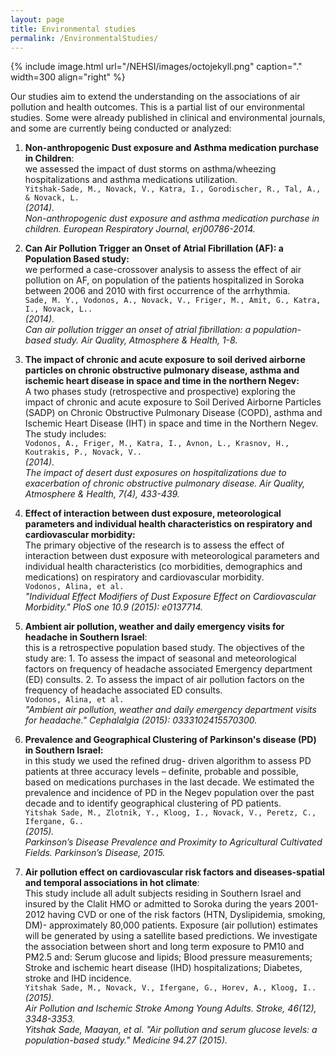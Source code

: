 ```yaml
---
layout: page
title: Environmental studies
permalink: /EnvironmentalStudies/
---
```


{% include image.html url="/NEHSI/images/octojekyll.png" caption="." width=300 align="right" %}

Our studies aim to extend the understanding on the associations of air pollution and health outcomes. This is a partial list of our environmental studies. Some were already published in clinical and environmental journals, and some are currently being conducted or analyzed:  

1. **Non-anthropogenic Dust exposure and Asthma medication purchase in Children**:  
we assessed the impact of dust storms on asthma/wheezing hospitalizations and asthma medications utilization.  
`Yitshak-Sade, M., Novack, V., Katra, I., Gorodischer, R., Tal, A., & Novack, L.`  
_(2014)._  
_Non-anthropogenic dust exposure and asthma medication purchase in children. European Respiratory Journal, erj00786-2014._  

2. **Can Air Pollution Trigger an Onset of Atrial Fibrillation (AF): a Population Based study:**  
we performed a case-crossover analysis to assess the effect of air pollution on AF, on population of the patients hospitalized in	Soroka between 2006 and 2010 with first occurrence of the arrhythmia.  
`Sade, M. Y., Vodonos, A., Novack, V., Friger, M., Amit, G., Katra, I., Novack, L..`  
_(2014).  
Can air pollution trigger an onset of atrial fibrillation: a population-based study. Air Quality, Atmosphere & Health, 1-8._  

3. **The impact of chronic and acute exposure to soil derived airborne	particles on chronic obstructive pulmonary disease, asthma and ischemic heart disease in space and time in the northern Negev:**  
A two phases study (retrospective and prospective) exploring the impact of chronic and acute exposure to Soil Derived Airborne Particles (SADP)  on Chronic Obstructive Pulmonary Disease (COPD), asthma and Ischemic Heart Disease (IHT) in space and time in the Northern Negev. The study includes:  
`Vodonos, A., Friger, M., Katra, I., Avnon, L., Krasnov, H., Koutrakis, P., Novack, V..`  
_(2014).  
The impact of desert dust exposures on hospitalizations due to exacerbation of chronic obstructive pulmonary disease. Air
Quality, Atmosphere & Health, 7(4), 433-439._  

4. **Effect of interaction between dust exposure, meteorological parameters and	individual health characteristics on respiratory and cardiovascular morbidity:**  
The primary objective of the research is to assess the effect of interaction between dust exposure with meteorological parameters and individual health characteristics (co morbidities, demographics and medications) on respiratory and cardiovascular morbidity.  
`Vodonos, Alina, et al.`  
_"Individual Effect Modifiers of Dust Exposure Effect on Cardiovascular Morbidity." PloS one 10.9 (2015): e0137714._  

5. **Ambient air pollution, weather and daily emergency visits for headache in Southern Israel**:  
this is a retrospective population based study. The objectives of the study are:
		  1. To assess the impact of seasonal and meteorological factors on frequency of headache associated Emergency	department (ED) consults.
		  2. To assess the impact of air pollution factors on the frequency of headache associated ED consults.  
`Vodonos, Alina, et al.`  
_"Ambient air pollution, weather and daily emergency department visits for headache." Cephalalgia (2015): 0333102415570300._  

6. **Prevalence	and Geographical Clustering of Parkinson's disease (PD) in Southern Israel:**  
in this study we used the refined drug- driven algorithm to assess PD patients at three accuracy levels – definite, probable and possible, based on medications purchases in the last decade. We estimated the prevalence and incidence of PD in the Negev population over the past decade and to identify geographical clustering of PD patients.  
`Yitshak Sade, M., Zlotnik, Y., Kloog, I., Novack, V., Peretz, C., Ifergane, G..`  
_(2015).  
Parkinson’s Disease Prevalence and Proximity to Agricultural Cultivated Fields. Parkinson’s Disease, 2015._  

7. **Air pollution effect on cardiovascular risk factors and diseases-spatial and temporal associations in hot climate**:  
This study include all adult subjects residing in Southern Israel and insured by the Clalit HMO  or admitted to Soroka  during the years 2001-2012 having CVD or one of the risk factors (HTN, Dyslipidemia, smoking, DM)- approximately 80,000 patients. Exposure (air pollution) estimates will be generated by using a satellite based predictions. We investigate the association between short and	long term exposure to PM10 and PM2.5 and: Serum glucose and lipids; Blood pressure measurements; Stroke and ischemic heart disease (IHD) hospitalizations; Diabetes, stroke and IHD incidence.  
`Yitshak Sade, M., Novack, V., Ifergane, G., Horev, A., Kloog, I..`  
_(2015).  
Air Pollution and Ischemic Stroke Among Young Adults. Stroke, 46(12), 3348-3353.  
Yitshak Sade, Maayan, et al. "Air pollution and serum glucose levels: a population-based study." Medicine 94.27 (2015)._

